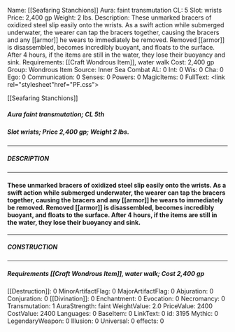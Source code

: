 Name: [[Seafaring Stanchions]]
Aura: faint transmutation
CL: 5
Slot: wrists
Price: 2,400 gp
Weight: 2 lbs.
Description: These unmarked bracers of oxidized steel slip easily onto the wrists. As a swift action while submerged underwater, the wearer can tap the bracers together, causing the bracers and any [[armor]] he wears to immediately be removed. Removed [[armor]] is disassembled, becomes incredibly buoyant, and floats to the surface. After 4 hours, if the items are still in the water, they lose their buoyancy and sink.
Requirements: [[Craft Wondrous Item]], water walk
Cost: 2,400 gp
Group: Wondrous Item
Source: Inner Sea Combat
AL: 0
Int: 0
Wis: 0
Cha: 0
Ego: 0
Communication: 0
Senses: 0
Powers: 0
MagicItems: 0
FullText: <link rel="stylesheet"href="PF.css"><div class="heading"><p class="alignleft">[[Seafaring Stanchions]]</p><div style="clear: both;"></div></div><div><h5><b>Aura </b>faint transmutation; <b>CL </b>5th</h5><h5><b>Slot </b>wrists; <b>Price </b>2,400 gp; <b>Weight </b>2 lbs.</h5></div><hr/><div><h5><b>DESCRIPTION</b></h5></div><hr/><div><h4><p>These unmarked bracers of oxidized steel slip easily onto the wrists. As a swift action while submerged underwater, the wearer can tap the bracers together, causing the bracers and any [[armor]] he wears to immediately be removed. Removed [[armor]] is disassembled, becomes incredibly buoyant, and floats to the surface. After 4 hours, if the items are still in the water, they lose their buoyancy and sink.</p></h4></div><hr/><div><h5><b>CONSTRUCTION</b></h5></div><hr/><div><h5><b>Requirements </b>[[Craft Wondrous Item]], <i>water walk</i>; <b>Cost </b>2,400 gp</h5></div>
[[Destruction]]: 0
MinorArtifactFlag: 0
MajorArtifactFlag: 0
Abjuration: 0
Conjuration: 0
[[Divination]]: 0
Enchantment: 0
Evocation: 0
Necromancy: 0
Transmutation: 1
AuraStrength: faint
WeightValue: 2.0
PriceValue: 2400
CostValue: 2400
Languages: 0
BaseItem: 0
LinkText: 0
id: 3195
Mythic: 0
LegendaryWeapon: 0
Illusion: 0
Universal: 0
effects: 0
